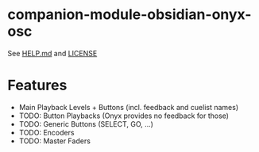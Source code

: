 # companion-module-obsidian-onyx-osc
See [HELP.md](./HELP.md) and [LICENSE](./LICENSE)

# Features
* Main Playback Levels + Buttons (incl. feedback and cuelist names)
* TODO: Button Playbacks (Onyx provides no feedback for those)
* TODO: Generic Buttons (SELECT, GO, ...)
* TODO: Encoders
* TODO: Master Faders